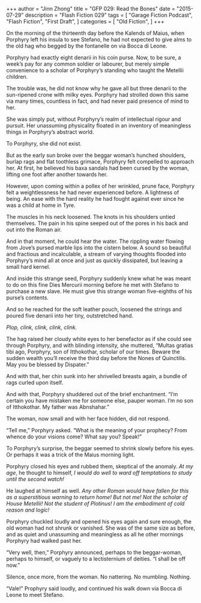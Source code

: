 +++
author = "Jinn Zhong"
title = "GFP 029: Read the Bones"
date = "2015-07-29"
description = "Flash Fiction 029"
tags = [
    "Garage Fiction Podcast",
    "Flash Fiction",
    "First Draft",
]
categories = [
    "Old Fiction",
]
+++

On the morning of the thirteenth day before the Kalends of Maius, when Porphyry left his insula to see Stefano, he had not expected to give alms to the old hag who begged by the fontanelle on via Bocca di Leone.

Porphyry had exactly eight denarii in his coin purse. Now, to be sure, a week’s pay for any common soldier or labourer, but merely simple convenience to a scholar of Porphyry’s standing who taught the Metellii children.

The trouble was, he did not know why he gave all but three denarii to the sun-ripened crone with milky eyes. Porphyry had strolled down this same via many times, countless in fact, and had never paid presence of mind to her.

She was simply put, without Porphyry’s realm of intellectual rigour and pursuit. Her unassuming physicality floated in an inventory of meaningless things in Porphyry’s abstract world. 

To Porphyry, she did not exist. 

But as the early sun broke over the beggar woman’s hunched shoulders, burlap rags and flat toothless grimace, Porphyry felt compelled to approach her. At first, he believed his baxa sandals had been cursed by the woman, lifting one foot after another towards her.

However, upon coming within a pollex of her wrinkled, prune face, Porphyry felt a weightlessness he had never experienced before. A lightness of being. An ease with the hard reality he had fought against ever since he was a child at home in Tyre.

The muscles in his neck loosened. The knots in his shoulders untied themselves. The pain in his spine seeped out of the pores in his back and out into the Roman air.

And in that moment, he could hear the water. The rippling water flowing from Jove’s pursed marble lips into the cistern below. A sound so beautiful and fractious and incalculable, a stream of varying thoughts flooded into Porphyry’s mind all at once and just as quickly dissipated, but leaving a small hard kernel.

And inside this strange seed, Porphyry suddenly knew what he was meant to do on this fine Dies Mercurii morning before he met with Stefano to purchase a new slave. He must give this strange woman five-eighths of his purse’s contents. 

And so he reached for the soft leather pouch, loosened the strings and poured five denarii into her tiny, outstretched hand. 

_Plop, clink, clink, clink, clink._

The hag raised her cloudy white eyes to her benefactor as if she could see through Porphyry, and with blinding intensity, she muttered, “Multas gratias tibi ago, Porphyry, son of Itthokothar, scholar of our times. Beware the sudden wealth you’ll receive the third day before the Nones of Quinctilis. May you be blessed by Dispater.”

And with that, her chin sunk into her shrivelled breasts again, a bundle of rags curled upon itself.

And with that, Porphyry shuddered out of the brief enchantment. “I’m certain you have mistaken me for someone else, pauper woman. I’m no son of Itthokothar. My father was Abnshahar.”

The woman, now small and with her face hidden, did not respond.

“Tell me,” Porphyry asked. “What is the meaning of your prophecy? From whence do your visions come? What say you? Speak!”

To Porphyry’s surprise, the beggar seemed to shrink slowly before his eyes. Or perhaps it was a trick of the Maius morning light. 

Porphyry closed his eyes and rubbed them, skeptical of the anomaly. _At my age_, he thought to himself, _I would do well to ward off temptations to study until the second watch!_ 

He laughed at himself as well. _Any other Roman would have fallen for this as a superstitious warning to return home! But not me! Not the scholar of House Metellii! Not the student of Plotinus! I am the embodiment of cold reason and logic!_

Porphyry chuckled loudly and opened his eyes again and sure enough, the old woman had not shrunk or vanished. She was of the same size as before, and as quiet and unassuming and meaningless as all he other mornings Porphyry had walked past her.

“Very well, then,” Porphyry announced, perhaps to the beggar-woman, perhaps to himself, or vaguely to a lectisternium of deities. “I shall be off now.”

Silence, once more, from the woman. No nattering. No mumbling. Nothing.

“Vale!” Prophyry said loudly, and continued his walk down via Bocca di Leone to meet Stefano.
